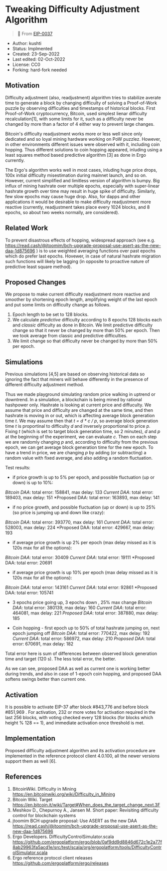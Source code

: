 # Tweaking Difficulty Adjustment Algorithm

> 🔗 From [EIP-0037](https://github.com/ergoplatform/eips/blob/ddbca24fef5e91e0c80c6881fc31d8831ae69768/eip-0037.md)


* Author: kushti
* Status: Implmented
* Created: 23-Sep-2022
* Last edited: 02-Oct-2022
* License: CC0
* Forking: hard-fork needed 

Motivation 
----------

Difficulty adjustment (also, readjustment) algorithm tries to stabilize averate time to generate a block by changing difficulty of solving a Proof-of-Work puzzle by observing difficulties and timestamps of historical blocks. First Proof-of-Work cryptocurrency, Bitcoin, used simplest lienar difficulty recalculation[1], with some limits for it, such as a difficulty never be changed by more than a factor of 4 either way to prevent large changes. 

Bitcoin's difficulty readjustment works more or less well since only dedicated and so loyal mining hardware working on PoW puzzlez. However, in other environments different issues were observed with it, including coin hopping. Thus different solutions to coin hopping appeared, inluding using a least squares method based predictive algorithm [3] as done in Ergo currently.

The Ergo's algorithm works well in most cases, inluding huge price drops, 100x initial difficulty misestimation during mainnet launch, and so on. However, current simplified and limitless version of algorithm is bumpy. Big influx of mining hashrate over multiple epochs, especially with super-linear hashrate growth over time may result in huge spike of difficulty. Similarly, few slow epochs may cause huge drop. Also, for dapps and other applications it would be desirable to make difficulty readjustment more reactive (currently, readjustment takes place every 1024 blocks, and 8 epochs, so about two weeks normally, are considered).   

Related Work
------------

To prevent disastrous effects of hopping, widespread approach (see e.g. https://read.cash/@jtoomim/bch-upgrade-proposal-use-asert-as-the-new-daa-1d875696 ) is to use weighted averaging functions over past epochs which do prefer last epochs.
Hovewer, in case of natural hashrate migration such functions will likely be lagging (in opposite to proactive nature of predictive least square method). 

Proposed Changes
----------------

We propose to make current difficulty readjustment more reactive and smoother by shortening epoch length, amplifying weight of the last epoch and put some limits on difficulty change as follows.

1. Epoch length to be set to 128 blocks. 
2. We calculate *predictive* difficulty according to 8 epochs 128 blocks each and *classic* difficulty as done in Bitcoin. 
We limit predictive difficulty change so that it never be changed by more than 50% per epoch. Then we took average from classic and predictive difficulties. 
3. We limit change so that difficulty never be changed by more than 50% per epoch.


Simulations
-----------

Previous simulations [4,5] are based on observing historical data so ignoring the fact that miners will behave differently in the presence of different difficulty adjustment method.

Thus we made playground simulating random price walking in uptrend or downtrend. In a simulation, a blockchain is being mined by rational hashpower only. Hashrate is looking at current price and diffuculty. We assume that price and difficulty are changed at the same time, and then hashrate is moving in or out, which is affecting average block generation time *t*. We may assume then that *t = d * c / p*, so average block generation time *t* is proportinal to difficulty *d* and inversely proportional to price *p*. Fixing *t* (which is set to target block generation time, so 2 minutes), *d* and *p* at the beginning of the experiment, we can evaluate *c*. Then on each step we are randomly changing *p* and, according to difficulty from the previous epoch, we can get average block generation time for the new epoch. To have a trend in price, we are changing *p* by adding (or subtracting) a random value with fixed average, and also adding a random fluctuation. 

Test results:

* if price growth is up to 5% per epoch, and possible fluctuation (up or down) is up to 10%:

*Bitcoin DAA*: total error: 158841, max delay: 133
*Current DAA*: total error: 189403, max delay: 151
*Proposed DAA: total error: 163893, max delay: 141 


* if no price growth, and possible fluctuation (up or down) is up to 25% (so price is jumping up and down like crazy):

*Bitcoin DAA*: total error: 393770, max delay: 161
*Current DAA*: total error: 528003, max delay: 224
*Proposed DAA: total error: 429667, max delay: 193 

* if average price growth is up 2% per epoch (max delay missed as it is 120s max for all the options):

*Bitcoin DAA*: total error: 30409
*Current DAA*: total error: 19111
*Proposed DAA: total error: 20691

* if average price growth is up 10% per epoch (max delay missed as it is 120s max for all the options):

*Bitcoin DAA*: total error: 143161
*Current DAA*: total error: 92861
*Proposed DAA: total error: 105741

* 3 epochs price going up, 3 epochs down , 25% max change
*Bitcoin DAA*: total error: 380139, max delay: 160
*Current DAA*: total error: 464081, max delay: 221
*Proposed DAA*: total error: 387880, max delay: 185

* Coin hopping - first epoch up to 50% of total hashrate jumping on, next epoch jumping off 
*Bitcoin DAA*: total error: 770422, max delay: 192
*Current DAA*: total error: 586972, max delay: 210
*Proposed DAA*: total error: 670691, max delay: 182

Total error here is sum of differences between observed block generation time and target (120 s). The less total error, the better.

As we can see, proposed DAA as well as current one is working better during trends, and also in case of 1-epoch coin hopping, and proposed DAA softens swings better than current one. 

Activation
----------

It is possible to activate EIP-37 after block #843,776 and before block #851,969 . For activation, 232 or more votes for activation required in the last 256 blocks, with voting checked every 128 blocks (for blocks which height % 128 == 1), and immediate activation once threshold is met. 

Implementation
--------------

Proposed difficulty adjustment algorithm and its activation procedure are implemented in the reference protocol client 4.0.100, all the newer versions support them as well [6]. 


References
----------

1. BitcoinWiki. Difficulty in Mining https://en.bitcoinwiki.org/wiki/Difficulty_in_Mining
2. Bitcoin Wiki. Target https://en.bitcoin.it/wiki/Target#When_does_the_target_change_next.3F
3. Meshkov D., Chepurnoy A., Jansen M. Short paper: Revisiting difficulty control for blockchain systems
4. jtoomim BCH upgrade proposal: Use ASERT as the new DAA https://read.cash/@jtoomim/bch-upgrade-proposal-use-asert-as-the-new-daa-1d875696
5. Ergo Developers. DifficultyControlSimulator.scala https://github.com/ergoplatform/ergo/blob/0af9dd9d8846d672c1e2a77f8ab29963fa5acd1e/src/test/scala/org/ergoplatform/tools/DifficultyControlSimulator.scala
6. Ergo reference protocol client releases https://github.com/ergoplatform/ergo/releases
